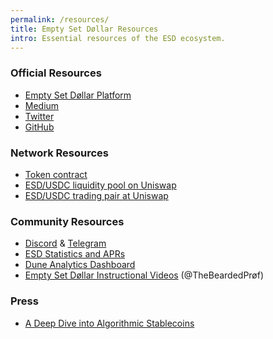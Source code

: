 ```yaml
---
permalink: /resources/
title: Empty Set Døllar Resources
intro: Essential resources of the ESD ecosystem.
---
```


### Official Resources

- [Empty Set Døllar Platform](https://app.emptyset.finance/)
- [Medium](https://www.medium.com/@emptysetsquad)
- [Twitter](https://www.twitter.com/emptysetsquad)
- [GitHub](https://www.github.com/emptysetsquad/dollar)

### Network Resources

- [Token contract](https://etherscan.io/token/0x36f3fd68e7325a35eb768f1aedaae9ea0689d723)
- [ESD/USDC liquidity pool on Uniswap](https://app.uniswap.org/#/add/0x36f3fd68e7325a35eb768f1aedaae9ea0689d723/0xa0b86991c6218b36c1d19d4a2e9eb0ce3606eb48)
- [ESD/USDC trading pair at Uniswap](https://app.uniswap.org/#/swap?inputCurrency=0xa0b86991c6218b36c1d19d4a2e9eb0ce3606eb48&outputCurrency=0x36f3fd68e7325a35eb768f1aedaae9ea0689d723)

### Community Resources

- [Discord](https://discord.gg/vPws9Vp) & [Telegram](https://www.t.me/emptysetdollar)
- [ESD Statistics and APRs](https://esd.tools)
- [Dune Analytics Dashboard](https://www.duneanalytics.com/itzler/empty-set-dollar)
- [Empty Set Døllar Instructional Videos](https://www.youtube.com/channel/UCYnAG5lxqiyIJfqTj6yHVqg) (@TheBeardedPrøf)

### Press

- [A Deep Dive into Algorithmic Stablecoins](https://insights.deribit.com/market-research/stability-elasticity-and-reflexivity-a-deep-dive-into-algorithmic-stablecoins/)
